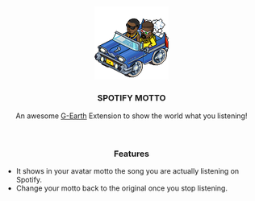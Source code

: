##
<br />
<div align="center">
    <img src="SpotifyMotto/resources/hiphopcar.gif" alt="Logo">

  <h3 align="center">SPOTIFY MOTTO</h3>

  <p align="center">
    An awesome <a href="https://github.com/sirjonasxx/G-Earth">G-Earth</a> Extension to show the world what you listening!
    <br />
    <br />
    <br />
    <h3 ">Features</h3>
  </p>

</div>

* It shows in your avatar motto the song you are actually listening on Spotify.
* Change your motto back to the original once you stop listening.

##


